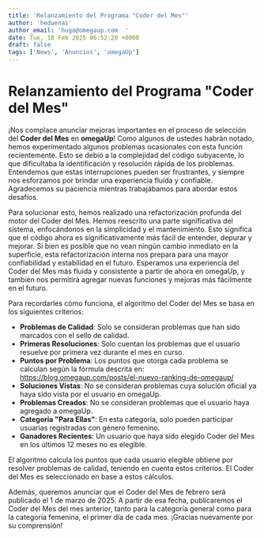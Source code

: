 ```yaml
---
title: 'Relanzamiento del Programa "Coder del Mes"'
author: 'heduenas'
author_email: 'hugo@omegaup.com  '
date: Tue, 18 Feb 2025 06:52:20 +0000
draft: false
tags: ['News', 'Anuncios', 'omegaUp']
---
```


# Relanzamiento del Programa "Coder del Mes"

¡Nos complace anunciar mejoras importantes en el proceso de selección del **Coder del Mes** en **omegaUp**! Como algunos de ustedes habrán notado, hemos experimentado algunos problemas ocasionales con esta función recientemente. Esto se debió a la complejidad del código subyacente, lo que dificultaba la identificación y resolución rápida de los problemas. Entendemos que estas interrupciones pueden ser frustrantes, y siempre nos esforzamos por brindar una experiencia fluida y confiable. Agradecemos su paciencia mientras trabajábamos para abordar estos desafíos.

Para solucionar esto, hemos realizado una refactorización profunda del motor del Coder del Mes. Hemos reescrito una parte significativa del sistema, enfocándonos en la simplicidad y el mantenimiento. Esto significa que el código ahora es significativamente más fácil de entender, depurar y mejorar. Si bien es posible que no vean ningún cambio inmediato en la superficie, esta refactorización interna nos prepara para una mayor confiabilidad y estabilidad en el futuro. Esperamos una experiencia del Coder del Mes más fluida y consistente a partir de ahora en omegaUp, y también nos permitirá agregar nuevas funciones y mejoras más fácilmente en el futuro.

Para recordarles cómo funciona, el algoritmo del Coder del Mes se basa en los siguientes criterios:

- **Problemas de Calidad**: Solo se consideran problemas que han sido marcados con el sello de calidad.
- **Primeras Resoluciones**: Solo cuentan los problemas que el usuario resuelve por primera vez durante el mes en curso.
- **Puntos por Problema**: Los puntos que otorga cada problema se calculan según la fórmula descrita en: https://blog.omegaup.com/posts/el-nuevo-ranking-de-omegaup/
- **Soluciones Vistas**: No se consideran problemas cuya solución oficial ya haya sido vista por el usuario en omegaUp.
- **Problemas Creados**: No se consideran problemas que el usuario haya agregado a omegaUp.
- **Categoría "Para Ellas"**: En esta categoría, solo pueden participar usuarias registradas con género femenino.
- **Ganadores Recientes**: Un usuario que haya sido elegido Coder del Mes en los últimos 12 meses no es elegible.
  
El algoritmo calcula los puntos que cada usuario elegible obtiene por resolver problemas de calidad, teniendo en cuenta estos criterios. El Coder del Mes es seleccionado en base a estos cálculos.

Además, queremos anunciar que el Coder del Mes de febrero será publicado el 1 de marzo de 2025. A partir de esa fecha, publicaremos el Coder del Mes del mes anterior, tanto para la categoría general como para la categoría femenina, el primer día de cada mes. ¡Gracias nuevamente por su comprensión!
